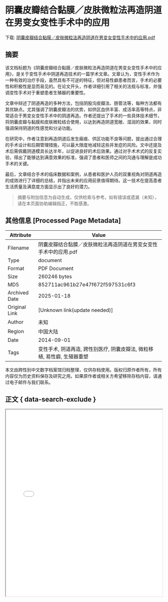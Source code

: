 # 阴囊皮瓣结合黏膜／皮肤微粒法再造阴道在男变女变性手术中的应用

<!-- tcd_download_link -->
下载: <a href="../阴囊皮瓣结合黏膜／皮肤微粒法再造阴道在男变女变性手术中的应用.pdf" download>阴囊皮瓣结合黏膜／皮肤微粒法再造阴道在男变女变性手术中的应用.pdf</a>
<!-- tcd_download_link_end -->

## 摘要

<!-- tcd_abstract -->
该文档标题为《阴囊皮瓣结合黏膜／皮肤微粒法再造阴道在男变女变性手术中的应用》，是关于变性手术中阴道再造技术的一篇学术文章。文章认为，变性手术作为一种有效的治疗手段，虽然具有不可逆的特征，但对易性癖患者而言，手术的必要性和积极性是显而易见的。在论文开头，作者详细引用了相关的法规与标准，并强调变性手术对于重塑患者生殖器的重要性。  

文章中辩述了阴道再造的多种方法，包括阴股沟皮瓣法、肠管法等，每种方法都有其优缺点。尤其强调了阴囊皮瓣法的优势，如供区血供丰富、成活率高等特点，非常适合于男变女变性手术中的阴道再造。作者还提出了手术的一些具体技术细节，将阴囊皮瓣与黏膜和皮肤微粒结合使用，以达到再造阴道宽敞、湿润的效果，同时强调保持阴道的性感觉和分泌功能。  

在研究中，作者注意到再造阴道后发生瘢痕、供区功能不良等问题，提出通过合理的手术设计和后期管理措施，可以最大限度地减轻这些并发症的风险。文中还提及术后需佩戴阴道模具长达半年，以促进良好的术后效果。通过对手术术式的反复实验，得出了能够达到满意效果的标准，强调了患者和医师之间的沟通与理解是成功手术的关键。

最后，文章结合手术的临床数据和案例，从患者和医护人员的双重视角对阴道再造的成效进行了详细的总结，并指出未来的应用前景值得期待。这一技术在提高患者生活质量及满意度方面显示出了良好的潜力。

<!-- tcd_abstract_end -->

> 摘要与附加信息为自动生成，仅供检索与参考。如有错误或遗漏（未知），请在本页面协助编辑指正，不胜感激。

## 其他信息 [Processed Page Metadata]

| Attribute       | Value                                  |
|-----------------|----------------------------------------|
| Filename        | 阴囊皮瓣结合黏膜／皮肤微粒法再造阴道在男变女变性手术中的应用.pdf                             |
| Type            | document                                 |
| Format          | PDF Document                               |
| Size            | 260246 bytes                           |
| MD5             | 852711ac961b27e47f672f597531c6f3                                  |
| Archived Date   | 2025-01-18                             |
| Original Link   | [Unknown link(update needed)]                         |
| Author          | 未知                               |
| Region          | 中国大陆                               |
| Date            | 2014-09-01                                 |
| Tags            | 变性手术, 阴道再造, 跨性别医疗, 阴囊皮瓣法, 微粒移植, 易性癖, 生殖器重塑                                 |

本文由跨性别中文数字档案馆归档整理，仅供存档使用。版权归原作者所有，所有内容仅为历史资料保存及研究之用。如果原作者或相关方希望移除存档内容，请通过电子邮件与我们联系。

## 正文 { data-search-exclude }

<!-- tcd_main_text -->
<iframe src="../阴囊皮瓣结合黏膜／皮肤微粒法再造阴道在男变女变性手术中的应用.pdf" width="100%" height="600px">
    <p>无法显示PDF，请下载查看。</p>
</iframe>
<!-- tcd_main_text_end -->

